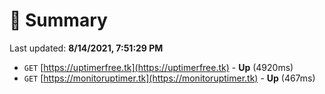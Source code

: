 # 📖 Summary
Last updated: **8/14/2021, 7:51:29 PM**

- `GET` [https://uptimerfree.tk](https://uptimerfree.tk) - **Up** (4920ms)
- `GET` [https://monitoruptimer.tk](https://monitoruptimer.tk) - **Up** (467ms)
